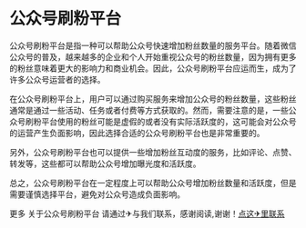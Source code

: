 # 公众号刷粉平台

公众号刷粉平台是指一种可以帮助公众号快速增加粉丝数量的服务平台。随着微信公众号的普及，越来越多的企业和个人开始重视公众号的粉丝数量，因为拥有更多的粉丝意味着更大的影响力和商业机会。因此，公众号刷粉平台应运而生，成为了许多公众号运营者的选择。

在公众号刷粉平台上，用户可以通过购买服务来增加公众号的粉丝数量，这些粉丝通常是通过一些活动、任务或者付费等方式获取的。然而，需要注意的是，一些公众号刷粉平台使用的粉丝可能是虚假的或者没有实际活跃度的，这可能会对公众号的运营产生负面影响，因此选择合适的公众号刷粉平台也是非常重要的。

另外，公众号刷粉平台也可以提供一些增加粉丝互动度的服务，比如评论、点赞、转发等，这些都可以帮助公众号增加曝光度和活跃度。

总之，公众号刷粉平台在一定程度上可以帮助公众号增加粉丝数量和活跃度，但是需要谨慎选择平台，避免对公众号造成负面影响。

更多 关于公众号刷粉平台 请通过✈与我们联系，感谢阅读,谢谢！[点这✈里联系](https://a.k02.cc)